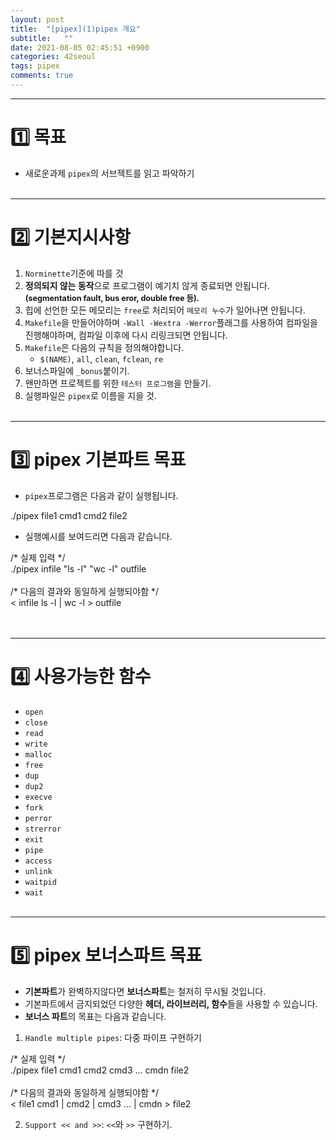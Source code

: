 ```yaml
---
layout: post
title:  "[pipex](1)pipex 개요"
subtitle:   ""
date: 2021-08-05 02:45:51 +0900
categories: 42seoul
tags: pipex
comments: true
---
```


* * *
<h1>1️⃣ 목표</h1>

* 새로운과제 `pipex`의 서브젝트를 읽고 파악하기
<br><br>

* * *
<h1>2️⃣ 기본지시사항</h1>

1. `Norminette`기준에 따를 것
2. **정의되지 않는 동작**으로 프로그램이 예기치 않게 종료되면 안됩니다.<b style="font-size:90%"> (segmentation fault, bus eror, double free 등).</b>
3. 힙에 선언한 모든 메모리는 `free`로 처리되어 `메모리 누수`가 일어나면 안됩니다.
4. `Makefile`을 만들어야하며 `-Wall -Wextra -Werror`플래그를 사용하여 컴파일을 진행해야하며, 컴파일 이후에 다시 리링크되면 안됩니다.
5. `Makefile`은 다음의 규칙을 정의해야합니다.
	* `$(NAME)`, `all`, `clean`, `fclean`, `re`
6. 보너스파일에 `_bonus`붙이기.
7. 왠만하면 프로젝트를 위한 `테스터 프로그램`을 만들기.
8. 실행파일은 `pipex`로 이름을 지을 것.
<br><br>

* * *
<h1>3️⃣ pipex 기본파트 목표</h1>

* `pipex`프로그램은 다음과 같이 실행됩니다.
<kkr>
./pipex file1 cmd1 cmd2 file2<br>
</kkr>

* 실행예시를 보여드리면 다음과 같습니다.
<kkr>
<rmk>/* 실제 입력 */</rmk><br>
./pipex infile "ls -l" "wc -l" outfile<br>
<br>
<rmk>/* 다음의 결과와 동일하게 실행되야함 */</rmk><br>
< infile ls -l | wc -l > outfile<br>
</kkr>
<br><br>

* * *
<h1>4️⃣ 사용가능한 함수</h1>

* `open`
* `close`
* `read`
* `write`
* `malloc`
* `free`
* `dup`
* `dup2`
* `execve`
* `fork`
* `perror`
* `strerror`
* `exit`
* `pipe`
* `access`
* `unlink`
* `waitpid`
* `wait`
<br><br>

* * *
<h1>5️⃣ pipex 보너스파트 목표</h1>

* **기본파트**가 완벽하지않다면 **보너스파트**는 철저히 무시될 것입니다.
* 기본파트에서 금지되었던 다양한 **헤더, 라이브러리, 함수**들을 사용할 수 있습니다.
* **보너스 파트**의 목표는 다음과 같습니다.
1. `Handle multiple pipes`: 다중 파이프 구현하기
<kkr>
<rmk>/* 실제 입력 */</rmk><br>
./pipex file1 cmd1 cmd2 cmd3 ... cmdn file2<br>
<br>
<rmk>/* 다음의 결과와 동일하게 실행되야함 */</rmk><br>
< file1 cmd1 | cmd2 | cmd3 ... | cmdn > file2<br>
</kkr>

2. `Support << and >>`: `<<`와 `>>` 구현하기.
